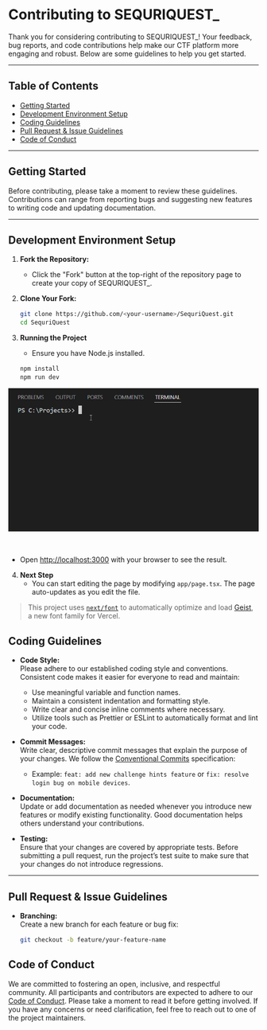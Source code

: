# Contributing to SEQURIQUEST_

Thank you for considering contributing to SEQURIQUEST_! Your feedback, bug reports, and code contributions help make our CTF platform more engaging and robust. Below are some guidelines to help you get started.

---

## Table of Contents

- [Getting Started](#getting-started)
- [Development Environment Setup](#development-environment-setup)
- [Coding Guidelines](#coding-guidelines)
- [Pull Request & Issue Guidelines](#pull-request--issue-guidelines)
- [Code of Conduct](#code-of-conduct)

---

## Getting Started

Before contributing, please take a moment to review these guidelines. Contributions can range from reporting bugs and suggesting new features to writing code and updating documentation.

---

## Development Environment Setup

1. **Fork the Repository:**
   - Click the "Fork" button at the top-right of the repository page to create your copy of SEQURIQUEST_.

2. **Clone Your Fork:**
   ```bash
   git clone https://github.com/<your-username>/SequriQuest.git
   cd SequriQuest
   ```

3. **Running the Project**
    - Ensure you have Node.js installed.
   ```bash
   npm install
   npm run dev
   ```
![CLI Demo](cli.gif)


<br>


- Open [http://localhost:3000](http://localhost:3000) with your browser to see the result.

4. **Next Step**
    - You can start editing the page by modifying `app/page.tsx`. The page auto-updates as you edit the file.

>This project uses [`next/font`](https://nextjs.org/docs/app/building-your-application/optimizing/fonts) to automatically optimize and load [Geist](https://vercel.com/font), a new font family for Vercel.

## Coding Guidelines

- **Code Style:**  
  Please adhere to our established coding style and conventions. Consistent code makes it easier for everyone to read and maintain:
  - Use meaningful variable and function names.
  - Maintain a consistent indentation and formatting style.
  - Write clear and concise inline comments where necessary.
  - Utilize tools such as Prettier or ESLint to automatically format and lint your code.

- **Commit Messages:**  
  Write clear, descriptive commit messages that explain the purpose of your changes. We follow the [Conventional Commits](https://www.conventionalcommits.org/) specification:
  - Example: `feat: add new challenge hints feature` or `fix: resolve login bug on mobile devices`.

- **Documentation:**  
  Update or add documentation as needed whenever you introduce new features or modify existing functionality. Good documentation helps others understand your contributions.

- **Testing:**  
  Ensure that your changes are covered by appropriate tests. Before submitting a pull request, run the project’s test suite to make sure that your changes do not introduce regressions.

---

## Pull Request & Issue Guidelines

- **Branching:**  
  Create a new branch for each feature or bug fix:
  ```bash
  git checkout -b feature/your-feature-name


## Code of Conduct

We are committed to fostering an open, inclusive, and respectful community. All participants and contributors are expected to adhere to our [Code of Conduct](CODE_OF_CONDUCT.md). Please take a moment to read it before getting involved. If you have any concerns or need clarification, feel free to reach out to one of the project maintainers.
